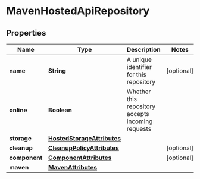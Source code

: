 
# MavenHostedApiRepository

## Properties
Name | Type | Description | Notes
------------ | ------------- | ------------- | -------------
**name** | **String** | A unique identifier for this repository |  [optional]
**online** | **Boolean** | Whether this repository accepts incoming requests | 
**storage** | [**HostedStorageAttributes**](HostedStorageAttributes.md) |  | 
**cleanup** | [**CleanupPolicyAttributes**](CleanupPolicyAttributes.md) |  |  [optional]
**component** | [**ComponentAttributes**](ComponentAttributes.md) |  |  [optional]
**maven** | [**MavenAttributes**](MavenAttributes.md) |  | 



